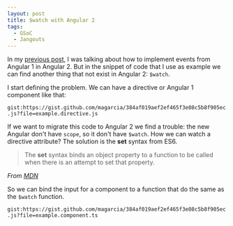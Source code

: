```yaml
---
layout: post
title: $watch with Angular 2
tags:
  - GSoC
  - Jangouts
---
```


In my [previous post](/2016/07/03/events-in-angular2), I was talking about how to implement events from Angular 1
in Angular 2. But in the snippet of code that I use as example we can find
another thing that not exist in Angular 2: `$watch`.

I start defining the problem. We can have a directive or Angular 1 component
like that:

`gist:https://gist.github.com/magarcia/384af019aef2ef465f3e08c5b8f905ec.js?file=example.directive.js`

If we want to migrate this code to Angular 2 we find a trouble: the new Angular
don't have `scope`, so it don't have `$watch`. How we can watch a directive
attribute? The solution is the **set** syntax from ES6.

> The **set** syntax binds an object property to a function to be called when
> there is an attempt to set that property.

_From [MDN](https://developer.mozilla.org/en/docs/Web/JavaScript/Reference/Functions/set)_

So we can bind the input for a component to a function that do the same as the
`$watch` function.

`gist:https://gist.github.com/magarcia/384af019aef2ef465f3e08c5b8f905ec.js?file=example.component.ts`
